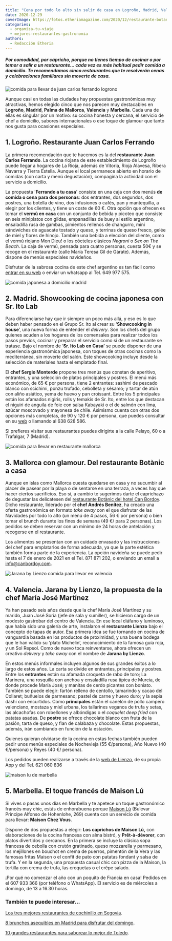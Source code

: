 ```yaml
---
title: "Cena por todo lo alto sin salir de casa en Logroño, Madrid, Valencia, Marbella o Palma"
date: 2020-12-29
coverImage: https://fotos.etheriamagazine.com/2020/12/restaurante-botanic-palma-mallorca.jpg
categories: 
  - organiza-tu-viaje
  - mejores-restaurantes-gastronomia
authors: 
  - Redacción Etheria
---
```


##### Por comodidad, por capricho, porque no tienes tiempo de cocinar o por temor a salir a un restaurante… cada vez es más habitual pedir comida a domicilio. Te recomendamos cinco restaurantes que te resolverán cenas y celebraciones familiares sin moverte de casa.

![comida para llevar de juan carlos ferrando logrono](https://fotos.etheriamagazine.com/2020/12/juan-carlos-Ferrando-comida-domicilio.jpg "Delivery o take away del restaurante Juan Carlos Ferrando (Logroño).")

Aunque casi en todas las ciudades hay propuestas gastronómicas muy atractivas, hemos 
elegido cinco que nos parecen muy destacables en **Logroño**, **Madrid**, **Palma de 
Mallorca**, **Valencia** y **Marbella**. Cada una de ellas es singular por un motivo: su 
cocina honesta y cercana, el servicio de chef a domicilio, sabores internacionales o ese 
toque de glamour que tanto nos gusta para ocasiones especiales. 

## 1\. Logroño. Restaurante Juan Carlos Ferrando

La primera recomendación que te hacemos es la del **restaurante Juan Carlos Ferrando**. 
La cocina riojana de este establecimiento de Logroño puede llegar a hogares de La Rioja, 
además de Vitoria, Rioja Alavesa, Ribera Navarra y Tierra Estella. Aunque el local 
permanece abierto en horario de comidas (con carta y menú degustación), compagina la 
actividad con el servicio a domicilio. 

La propuesta '**Ferrando a tu casa**' consiste en una caja con dos menús **de comida o 
cena** **para dos personas**: dos entrantes, dos segundos, dos postres, una botella de 
vino, dos infusiones o cafés, pan y mantequilla, a elegir por los clientes, y tiene un 
coste de 60 €. Otra opción que ofrecen es tomar el **vermú en casa** con un conjunto de 
bebida y picoteo que consiste en seis miniplatos con gildas, empanadillas de buey al 
estilo argentino, ensaladilla rusa de gambas, pimientos rellenos de changurro, mini 
sándwiches de aguacate tostado y queso, y terrinas de queso fresco, gelée de miel y 
flores de hinojo. También una bebida a elección del cliente, como el vermú riojano Mon 
Dieu! o los cócteles clásicos _Negroni_ o _Sex on The Beach_. La caja de vermú, pensada 
para cuatro personas, cuesta 50€ y se recoge en el restaurante (calle María Teresa Gil 
de Gárate). Además, dispone de menús especiales navideños. 

Disfrutar de la sabrosa cocina de este chef argentino es tan fácil como [entrar en su 
web](https://www.juancarlosferrando.com/) o enviar un whatsapp al Tel. 649 977 575. 

![comida japonesa a domicilio madrid](https://fotos.etheriamagazine.com/2020/12/Sergio-Monterde-Sr-Ito-Lab-en-Casa-714x1024.jpg "Sergio Monterde © Sr. Ito Lab en Casa.")

## 2\. Madrid. Showcooking de cocina japonesa con Sr. Ito Lab

Para diferenciarse hay que ir siempre un poco más allá, y eso es lo que deben haber 
pensado en el Grupo Sr. Ito al crear su ‘**Showcooking in house**’, una nueva forma de 
entender el _delivery_. Son los chefs del grupo quienes acuden a los hogares de los 
comensales para realizar todos los pasos previos, cocinar y preparar el servicio como si 
de un restaurante se tratase. Bajo el nombre de ‘**Sr. Ito Lab en Casa’** se puede 
disponer de una experiencia gastronómica japonesa, con toques de otras cocinas como la 
mediterránea, sin moverte del salón. Este showcooking incluye desde la selección de 
materiales hasta el emplatado final. 

El **chef Sergio Monterde** propone tres menús que constan de aperitivo, entrantes, y 
una selección de platos principales y postres. El menú más económico, de 65 € por 
persona, tiene 2 entrantes: sashimi de pescado blanco con scichimi, ponzu trufado, 
cebolleta y sésamo; y tartar de atún con aliño asiático, yema de huevo y pan croissant. 
Entre los 5 principales están los afamados nigiris, rolls y temakis de Sr. Ito, entre 
los que destacan el niguiri de anguila de foie con salsa Kabayaki o el de salmón con 
lima, azúcar moscovado y mayonesa de chile. Asimismo cuenta con otras dos opciones más 
completas, de 90 y 120 € por persona, que puedes consultar en su [web](https://srito.es/chefencasa/) 
o llamando al 638 628 586. 

Si prefieres visitar sus restaurantes puedes dirigirte a la calle Pelayo, 60 o a 
Trafalgar, 7 (Madrid). 

![comida para llevar en restaurante mallorca](https://fotos.etheriamagazine.com/2020/12/restaurante-botanico-mallorca-745x1024.jpg "© Restaurante Botànic, del hotel Can Bordoy (Palma de Mallorca9.")

## 3\. Mallorca con glamour. Del restaurante Botànic a casa 

Aunque en islas como Mallorca cuesta quedarse en casa y no sucumbir al placer de pasear 
por la playa o de sentarse en una terraza, a veces hay que hacer ciertos sacrificios. 
Eso sí, a cambio te sugerimos darte el caprichazo de degustar las delicatesen del [restaurante 
Botànic del hotel Can Bordoy](https://canbordoy.com/es/botanic/). Dicho restaurante, 
liderado por el **chef Andrés Benítez**, ha creado una oferta gastronómica en formato 
_take away_ con el que disfrutar de las Navidades por todo lo alto (un menú de 4 pasos, 
56 € por persona) o bien tomar el brunch durante los fines de semana (49 €/ para 2 
personas). Los pedidos se deben reservar con un mínimo de 24 horas de antelación y 
recogerse en el restaurante. 

Los alimentos se presentan con un cuidado envasado y las instrucciones del chef para 
emplatarlos de forma adecuada, ya que la parte estética también forma parte de la 
experiencia. La opción navideña se puede pedir hasta el 7 de enero de 2021 en el Tel. 
871 871 202, o enviando un email a info@canbordoy.com. 

![Jarana by Lienzo comida para llevar en valencia](https://fotos.etheriamagazine.com/2020/12/jarana-by-lienzo-valencia.jpg "Jarana by Lienzo, en Valencia.")

## 4\. Valencia. Jarana by Lienzo, la propuesta de la chef María José Martínez

Ya han pasado seis años desde que la chef María José Martínez y su marido, Juan José 
Soria (jefe de sala y sumiller), se hicieron cargo de un modesto gastrobar del centro de 
Valencia. En ese local diáfano y luminoso, que había sido una galería de arte, 
instalaron el **restaurante Lienzo** bajo el concepto de tapas de autor. Esa primera 
idea se fue tornando en cocina de vanguardia basada en los productos de proximidad, y 
una buena bodega que le han valido su ‘plato Michelin’, reconocimiento de la famosa guía 
roja, y un Sol Repsol. Como de nuevo toca reinventarse, ahora ofrecen un creativo 
_delivery_ y _take away_ con el nombre de **Jarana by Lienzo**. 

En estos menús informales incluyen algunos de sus grandes éxitos a lo largo de estos 
años. La carta se divide en entrantes, principales y postres. Entre los **entrantes** 
están su afamada croqueta de rabo de toro; La Marinera, una rosquilla con anchoa y 
ensaladilla rusa típica de Murcia, de donde procede María José; y manitas de cerdo 
picantes con boniato. También se puede elegir: fartón relleno de centollo, tamarindo y 
cacao del Collaret; buñuelos de parmesano; pastel de carne y huevo duro; y la sepia 
dashi con encurtidos. Como **principales** están el canelón de pollo campero valenciano, 
mostaza y miel urbana, los tallarines veganos de trufa y setas, las alcachofas con 
robellones y albóndigas o el _coquelet deep fried_ con patatas asadas. De **postre** se 
ofrece chocolate blanco con fruta de la pasión, tarta de queso, y flan de calabaza y 
chocolate. Estas propuestas, además, irán cambiando en función de la estación. 

Quienes quieran olvidarse de la cocina en estas fechas también pueden pedir unos menús 
especiales de Nochevieja (55 €/persona), Año Nuevo (40 €/persona) y Reyes (40 €/ 
persona). 

Los pedidos pueden realizarse a través de la [web de 
Lienzo](http://www.restaurantelienzo.com/), de su propia App y del Tel. 621 060 836 

![maison lu de marbella](https://fotos.etheriamagazine.com/2020/12/maison-lu-Maison-Chez-Vous-marbella.jpg "© Maison Lú, en Marbella.")

## 5\. Marbella. El toque francés de Maison Lú

Si vives o pasas unos días en Marbella y te apetece un toque gastronómico francés muy 
chic, estás de enhorabuena porque [Maison 
Lú](https://universolu.com/restaurantes/maison-lu/) (Bulevar Príncipe Alfonso de 
Hohenlohe, 269) cuenta con un servicio de comida para llevar: **Maison Chez Vous**. 

Dispone de dos propuestas a elegir: **Los** **caprichos de Maison Lú,** con 
elaboraciones de la cocina francesa con alma bistró, y **Prêt-à-dévorer**, con platos 
divertidos y cercanos. En la primera se incluye la clásica sopa francesa de cebolla con 
crutón gratinado, queso mozzarella y parmesano, los mejillones en bouchot en crema de 
puerros, pimentón de la Vera y las famosas fritas Maison o el confit de pato con patatas 
fondant y salsa de trufa. Y en la segunda, una propuesta casual chic con pizza de la 
Maison, la tortilla con crema de trufa, las croquetas o el crêpe salado. 

¡Por qué no comenzar el año con un poquito de Francia en casa! Pedidos en el 607 933 366 
(por teléfono o WhatsApp). El servicio es de miércoles a domingo, de 13 a 16.30 horas. 

### También te puede interesar...

[Los tres mejores restaurantes de cochinillo en 
Segovia](https://etheriamagazine.com/2020/12/01/mejores-restaurantes-para-comer-cochinillo-en-segovia/). 

[8 brunches asequibles en Madrid para disfrutar del 
domingo](https://etheriamagazine.com/2020/11/13/brunch-buenos-y-baratos-en-madrid/). 

[10 grandes restaurantes para saborear lo mejor de 
Toledo](https://etheriamagazine.com/2020/11/03/comer-en-toledo-mejores-restaurantes-bares-tapas/).
